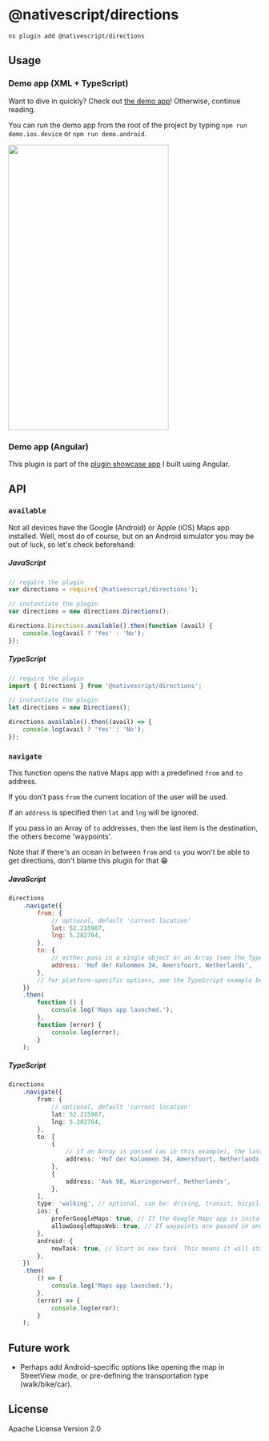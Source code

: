 # @nativescript/directions

```cli
ns plugin add @nativescript/directions
```

## Usage

### Demo app (XML + TypeScript)

Want to dive in quickly? Check out [the demo app](demo)! Otherwise, continue reading.

You can run the demo app from the root of the project by typing `npm run demo.ios.device` or `npm run demo.android`.

<img src="https://raw.githubusercontent.com/EddyVerbruggen/@nativescript/directions/master/media/directions-animated.gif" width="320px" height="570px"/>

### Demo app (Angular)

This plugin is part of the [plugin showcase app](https://github.com/EddyVerbruggen/nativescript-pluginshowcase/tree/master/app/mapping) I built using Angular.

## API

### `available`

Not all devices have the Google (Android) or Apple (iOS) Maps app installed. Well, most do of course, but on an Android simulator you may be out of luck, so let's check beforehand:

##### JavaScript

```js
// require the plugin
var directions = require('@nativescript/directions');

// instantiate the plugin
var directions = new directions.Directions();

directions.Directions.available().then(function (avail) {
	console.log(avail ? 'Yes' : 'No');
});
```

##### TypeScript

```typescript
// require the plugin
import { Directions } from '@nativescript/directions';

// instantiate the plugin
let directions = new Directions();

directions.available().then((avail) => {
	console.log(avail ? 'Yes' : 'No');
});
```

### `navigate`

This function opens the native Maps app with a predefined `from` and `to` address.

If you don't pass `from` the current location of the user will be used.

If an `address` is specified then `lat` and `lng` will be ignored.

If you pass in an Array of `to` addresses, then the last item is the destination, the others become 'waypoints'.

Note that if there's an ocean in between `from` and `to` you won't be able to get directions, don't blame this plugin for that 😁

##### JavaScript

```js
directions
	.navigate({
		from: {
			// optional, default 'current location'
			lat: 52.215987,
			lng: 5.282764,
		},
		to: {
			// either pass in a single object or an Array (see the TypeScript example below)
			address: 'Hof der Kolommen 34, Amersfoort, Netherlands',
		},
		// for platform-specific options, see the TypeScript example below.
	})
	.then(
		function () {
			console.log('Maps app launched.');
		},
		function (error) {
			console.log(error);
		}
	);
```

##### TypeScript

```typescript
directions
	.navigate({
		from: {
			// optional, default 'current location'
			lat: 52.215987,
			lng: 5.282764,
		},
		to: [
			{
				// if an Array is passed (as in this example), the last item is the destination, the addresses in between are 'waypoints'.
				address: 'Hof der Kolommen 34, Amersfoort, Netherlands',
			},
			{
				address: 'Aak 98, Wieringerwerf, Netherlands',
			},
		],
		type: 'walking', // optional, can be: driving, transit, bicycling or walking
		ios: {
			preferGoogleMaps: true, // If the Google Maps app is installed, use that one instead of Apple Maps, because it supports waypoints. Default true.
			allowGoogleMapsWeb: true, // If waypoints are passed in and Google Maps is not installed, you can either open Apple Maps and the first waypoint is used as the to-address (the rest is ignored), or you can open Google Maps on web so all waypoints are shown (set this property to true). Default false.
		},
		android: {
			newTask: true, // Start as new task. This means it will start a new history stack instead of using the current app. Default true.
		},
	})
	.then(
		() => {
			console.log('Maps app launched.');
		},
		(error) => {
			console.log(error);
		}
	);
```

## Future work

- Perhaps add Android-specific options like opening the map in StreetView mode, or pre-defining the transportation type (walk/bike/car).

## License

Apache License Version 2.0
